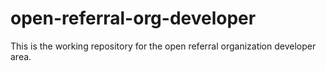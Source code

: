 # open-referral-org-developer
This is the working repository for the open referral organization developer area.
